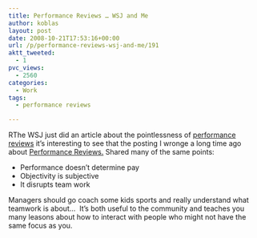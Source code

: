 ```yaml
---
title: Performance Reviews … WSJ and Me
author: koblas
layout: post
date: 2008-10-21T17:53:16+00:00
url: /p/performance-reviews-wsj-and-me/191
aktt_tweeted:
  - 1
pvc_views:
  - 2560
categories:
  - Work
tags:
  - performance reviews

---
```

RThe WSJ just did an article about the pointlessness of [performance reviews][1] it&#8217;s interesting to see that the posting I wronge a long time ago about [Performance Reviews.][2] Shared many of the same points:

  * Performance doesn&#8217;t determine pay
  * Objectivity is subjective
  * It disrupts team work

Managers should go coach some kids sports and really understand what teamwork is about&#8230;  It&#8217;s both useful to the community and teaches you many leasons about how to interact with people who might not have the same focus as you.

 [1]: http://online.wsj.com/article/SB122426318874844933.html
 [2]: http://www.skitoy.com/p/performance-reviews-a-proposal/132
